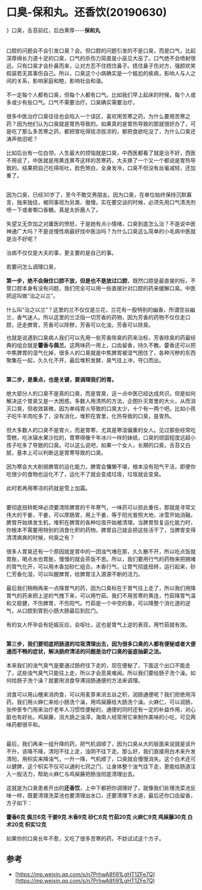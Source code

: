 # 口臭-保和丸。还香饮(20190630)

》口臭，舌苔前红，后白黄厚----**保和丸**<br />
<br />
<br />口腔的问题会不会引发口臭？会。但口腔的问题引发的不是口臭，而是口气，比起深厚绵长力道十足的口臭，口气的杀伤力简直是小巫见大巫了。口气绝不会喷射很远，只有口臭才会扑鼻而来，让对方忍不住捂住鼻子。捂住鼻子伤对方，强颜欢笑假装若无其事伤自己。所以，口臭这个小病确实是一个尴尬的疾病，影响人与人之间的关系，影响家庭和睦，影响社会和谐。<br /> <br />不一定每个人都有口臭，但每个人都有口气。比如我们早上起床的时候，每个人或多或少有些口气。口气不需要治疗。口臭确实需要治疗。<br /> <br />很多中医治疗口臭往往也会陷入一个误区，喜欢用苦寒之药，为什么要用苦寒之药？因为他们认为口臭就是胃热导致的。如果真的是胃热导致的那就很好办了，可是吃了那么多苦寒之药，都把胃吃得拔凉拔凉的，都把食欲吃没了，为什么口臭还涛声依旧呢？<br /> <br />比如后台有一位白领，人生最大的烦恼就是口臭，中西医都看了就是治不好，西医不用说了，中医就是用黄连黄芩这样的苦寒药，大夫换了一个又一个都说是胃热导致的。结果把自己吃得呕吐，脸色煞白，全身发冷，口臭不但没有丝毫减轻，还加重了。

 <br />因为口臭，已经30岁了，至今不敢交男朋友。因为口臭，在单位始终保持沉默寡言，独来独往，被同事视为另类、傲慢。实在要交谈的时候，必须先用口气清洗剂喷一下或者嚼口香糖。真是太折磨人了。<br /> <br />失望又无奈加之对庸医的愤怒，于是她有点小情绪，口臭到底怎么治？不是说中医神通广大吗？不是说慢性病最好找中医治吗？为什么口臭这么简单的小毛病中医就是治不好呢？<br /> <br />治病不仅仅是大夫的事，更主要的是自己的事。<br /> <br />若要问怎么调理口臭，<br /> <br />**第一步，绝不会揪住口腔不放，但是也不是放过口腔**，既然口腔是最直接的标，不管口腔本身有没有问题，我们完全可以用一些直接针对口腔的药来缓解口臭。中医把这叫做“治之以兰”。<br /> <br />什么叫“治之以兰”？这里的兰不仅仅是兰花，兰花有一股特别的幽香，所谓空谷幽兰，香气迷人。所以这里的兰泛指一切芳香的药物，因为芳香的药物不仅仅走口腔，还走脾胃，芳香可以除秽，芳香可以化浊，芳香可以除臭。

也就是说遇到口臭病人我们可以先用一些芳香除臭的药来治标，芳香除臭的药最经典的组合就是**藿香与佩兰**。这两味药一用上，口齿留香，持久不散。藿香还可以把中焦脾胃的湿气化掉，很多人的口臭就是中焦脾胃被湿气困住了，各种污秽的东西聚集在一起，久久化不开，最后堆积发酵，臭气往上冲，夺口而出。

 <br />**第二步，是重点，也是关键，要调理我们的胃。**<br /> <br />绝大部分人的口臭不是真的口臭，而是胃臭，这一点中医已经达成共识。但是如何解决这个胃臭又是一大困惑。多数人用清热的方法，企图扑灭胃里的大火，从而消灭口臭，但收效甚微，因为单纯胃火导致的口臭太少，十个有一两个吧。比如小孩子吃牛羊肉吃多了，没有消化，堆积在胃里，化热导致的口臭，是胃热。<br /> <br />但大多数人的口臭不是胃火，而是胃寒，尤其是寒湿偏重的女人。见过那些经常吃雪糕，吃冰镇水果沙拉的，胃寒得像千年冰川一样的妹纸，口臭的顽固程度远超小孩子吃多了导致的口臭。可以这么说吧，如果一个女人，长期的口臭，舌苔又白腻，基本上可以判断这是胃寒导致的口臭。<br /> <br />因为寒会大大削弱脾胃的运化能力，脾胃会慵懒不堪，根本没有阳气干活，即便你吃很少的食物也运化不了，运化不了就会变成垃圾，垃圾就会变臭。<br /> <br />此时若再用寒凉的药就是雪上加霜。

 <br />要彻底扭转乾坤必须要清除脾胃的千年寒气，一味药可以担此重任，那就是寻常又伟大的干姜，干姜，可以厚肠胃，用上干姜，等于阳光普照大地，冰雪开始消融，脾胃开始焕发生机，堆积在脾胃的各种垃圾开始被清理。当脾胃恢复运化能力时，你根本不需要用特别的消食化积的药物，脾胃自己就会把这些活干了，当脾胃变得清清爽爽的时候，何臭之有？<br /> <br />很多人胃臭还有一个原因就是胃中的一团浊气堵在那，久久散不开，所以吃点饭就胃胀，喝点水也胃胀，慢慢的就会茶饭不思。所以，我们要用行气的药物来把拥堵的胃气化开，可以用木香加砂仁组合。木香行气，让胃气彻底扭转，运行起来，砂仁芳香化湿，可以叫醒脾胃，给脾胃注入源源不断的活力。<br /> <br />最后我们稍稍再来一点降胃气的药，因为口臭标在于胃气往上走了，所以我们用降胃气的药来把上逆的气拽下来，可以用竹茹。我们不用苦寒的黄连，竹茹降胃气温和又稳健，不伤脾胃，不伤阳气。竹茹是一个中空的象，可以降整个消化道的逆气，从口腔到胃到小肠大肠最后到肛门。<br /> <br />有的女人怀孕会有妊娠反应，会呕吐，这也是胃气上逆的表现，用竹茹就有效。

 <br />**第三步，我们要彻底把肠道的垃圾清理出去，因为很多口臭的人都有便秘或者大便通而不畅的症状，解决肠府清洁的问题是治疗口臭的釜底抽薪之法。**<br /> <br />本来我们的浊气臭气是要通过肠府往下走的，现在便秘了，下面这个出口不能走了，这些浊气臭气只能往上走，所以才会恶臭难闻。所以我们要给肠子洗个澡。如何给肠子洗个澡？就要用消食导滞润肠通便的方法来调理。<br /> <br />消食可以用山楂来消肉食，可以用麦芽来消五谷之积，润肠通便呢？我们拒绝用泻药，我们用火麻仁来给小肠洗个澡，用鸡屎藤给大肠洗个澡。火麻仁，可以润肠，张仲景专门用来治疗老年人习惯性便秘的，通便的同时还有一定的补益作用，对心脏也有好处。鸡屎藤，消大肠之浊滓，海南人经常用它来制作美味的小吃，可见两味药都很平和。

 <br />最后，我们再来一组升降的药，把气机调顺了，因为口臭从大的层面来说就是该升不升，该降不降，清阳不往上走，浊阴不往下走。那么好，我们直接用白术来升发清阳，用枳实来降浊气，一升一降，气机顺了，口臭就会慢慢消失。这个白术还可以健脾，这个枳实不仅可以通利七窍之门，让身体整个浊气往下走，更能给肠道注入一股活力，帮助火麻仁与鸡屎藤把肠浊彻底清理出去。<br /> <br />这就是为口臭患者开出的**还香饮**，上中下都把你调理好了，就像我们处理洗菜池反味一样，既要清理洗菜池也要清理出水口，还要清理下水道，最后还你口齿留香，方子如下：<br /> <br />**藿香6克 佩兰6克 干姜9克 木香9克 砂仁6克 竹茹20克 火麻仁9克 鸡屎藤30克 白术20克 枳实12克**<br /> <br />如果你的口臭长年不愈，又吃了很多苦寒的药，不妨试试这个方子。

<a name="uqpsM"></a>
## 参考

- [https://mp.weixin.qq.com/s/n7PrhwA8fj91LgHT1ZFe7Q](https://mp.weixin.qq.com/s/n7PrhwA8fj91LgHT1ZFe7Q)
